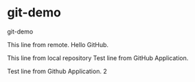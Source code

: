 # git-demo
git-demo

This line from remote.
Hello GitHub.

This line from local repository
Test line from GitHub Application.

Test line from Github Application. 2